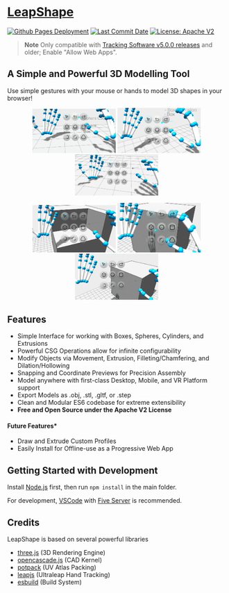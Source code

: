 # [LeapShape](https://leapmotion.github.io/LeapShape/)
<p align="left">
  <a href="https://github.com/leapmotion/LeapShape/deployments/activity_log?environment=github-pages">
      <img src="https://github.com/leapmotion/LeapShape/actions/workflows/main.yml/badge.svg" title="Github Pages Deployment"></a>
  <a href="https://github.com/leapmotion/LeapShape/commits/master">
      <img src="https://img.shields.io/github/last-commit/leapmotion/LeapShape" title="Last Commit Date"></a>
  <a href="https://github.com/leapmotion/LeapShape/blob/master/LICENSE">
      <img src="https://img.shields.io/github/license/leapmotion/LeapShape" title="License: Apache V2"></a>
</p>

> **Note**
> Only compatible with [Tracking Software v5.0.0 releases](https://developer.leapmotion.com/releases#:~:text=TRACKING%20SOFTWARE%20WINDOWS%205.0.0) and older; Enable "Allow Web Apps".

## A Simple and Powerful 3D Modelling Tool

Use simple gestures with your mouse or hands to model 3D shapes in your browser!

<p align="center" >
    <img src="./images/MakeBox.gif" width="192">
    <img src="./images/MakeCylinder.gif" width="192">
    <img src="./images/MakeSphere.gif" width="192">
</p>
<p align="center">
    <img src="./images/MakeExtrusion.gif" width="192">
    <img src="./images/MakeFillet.gif" width="192">
    <img src="./images/MakeHollow.gif" width="192">
</p>

## Features
 - Simple Interface for working with Boxes, Spheres, Cylinders, and Extrusions
 - Powerful CSG Operations allow for infinite configurability
 - Modify Objects via Movement, Extrusion, Filleting/Chamfering, and Dilation/Hollowing
 - Snapping and Coordinate Previews for Precision Assembly
 - Model anywhere with first-class Desktop, Mobile, and VR Platform support
 - Export Models as .obj, .stl, .gltf, or .step
 - Clean and Modular ES6 codebase for extreme extensibility
 - **Free and Open Source under the Apache V2 License**

#### Future Features*
 - Draw and Extrude Custom Profiles
 - Easily Install for Offline-use as a Progressive Web App

## Getting Started with Development
Install [Node.js](https://nodejs.org/en/) first, then run `npm install` in the main folder.

For development, [VSCode](https://code.visualstudio.com/) with [Five Server](https://marketplace.visualstudio.com/items?itemName=yandeu.five-server) is recommended.


## Credits

LeapShape is based on several powerful libraries

 - [three.js](https://github.com/mrdoob/three.js/) (3D Rendering Engine)
 - [opencascade.js](https://github.com/donalffons/opencascade.js) (CAD Kernel)
 - [potpack](https://github.com/mapbox/potpack) (UV Atlas Packing)
 - [leapjs](https://github.com/leapmotion/leapjs) (Ultraleap Hand Tracking)
 - [esbuild](https://github.com/evanw/esbuild) (Build System)
